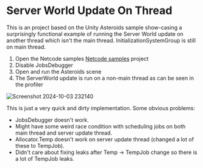 # Server World Update On Thread

This is an project based on the Unity Asteroids sample show-casing a surprisingly functional example of running the Server World update on another thread which isn't the main thread. InitializationSystemGroup is still on main thread.

1. Open the Netcode samples [Netcode samples](./NetcodeSamples) project
2. Disable JobsDebugger
3. Open and run the Asteroids scene
4. The ServerWorld update is run on a non-main thread as can be seen in the profiler

![Screenshot 2024-10-03 232140](https://github.com/user-attachments/assets/159ebaf4-11ba-4564-9da1-d12cef78cf8c)

This is just a very quick and dirty implementation. Some obvious problems:
- JobsDebugger doesn't work.
- Might have some weird race condition with scheduling jobs on both main thread and server update thread.
- Allocator.Temp doesn't work on server update thread (changed a lot of these to TempJob).
- Didn't care about fixing leaks after Temp -> TempJob change so there is a lot of TempJob leaks.
